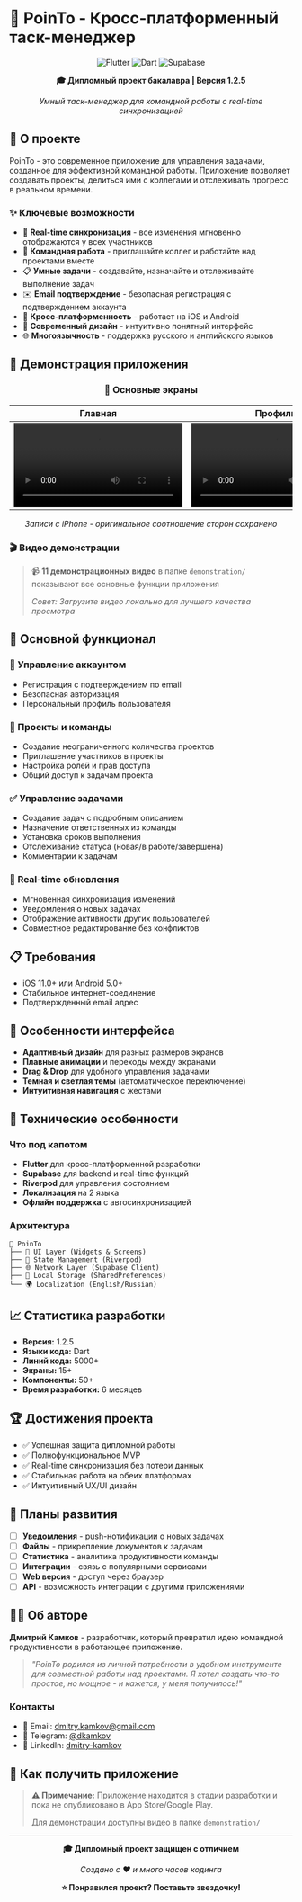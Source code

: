 # 📱 PoinTo - Кросс-платформенный таск-менеджер

<div align="center">

![Flutter](https://img.shields.io/badge/Flutter-02569B?style=for-the-badge&logo=flutter&logoColor=white)
![Dart](https://img.shields.io/badge/Dart-0175C2?style=for-the-badge&logo=dart&logoColor=white)
![Supabase](https://img.shields.io/badge/Supabase-3ECF8E?style=for-the-badge&logo=supabase&logoColor=white)

**🎓 Дипломный проект бакалавра | Версия 1.2.5**

*Умный таск-менеджер для командной работы с real-time синхронизацией*

</div>

## 🎯 О проекте

PoinTo - это современное приложение для управления задачами, созданное для эффективной командной работы. Приложение позволяет создавать проекты, делиться ими с коллегами и отслеживать прогресс в реальном времени.

### ✨ Ключевые возможности

- 🔄 **Real-time синхронизация** - все изменения мгновенно отображаются у всех участников
- 👥 **Командная работа** - приглашайте коллег и работайте над проектами вместе
- 📋 **Умные задачи** - создавайте, назначайте и отслеживайте выполнение задач
- ✉️ **Email подтверждение** - безопасная регистрация с подтверждением аккаунта
- 📱 **Кросс-платформенность** - работает на iOS и Android
- 🎨 **Современный дизайн** - интуитивно понятный интерфейс
- 🌐 **Многоязычность** - поддержка русского и английского языков

## 📱 Демонстрация приложения

<div align="center">

### 📲 Основные экраны

| Главная | Профиль | Настройки |
|:---:|:---:|:---:|
| ![Main Screen](./demonstration/main.mp4) | ![Projects](./demonstration/profile.mp4) | ![Tasks](./demonstration/settings.mp4) |

*Записи с iPhone - оригинальное соотношение сторон сохранено*

</div>

### 🎬 Видео демонстрации

> 📹 **11 демонстрационных видео** в папке `demonstration/` показывают все основные функции приложения
> 
> *Совет: Загрузите видео локально для лучшего качества просмотра*

## 🚀 Основной функционал

### 👤 Управление аккаунтом
- Регистрация с подтверждением по email
- Безопасная авторизация
- Персональный профиль пользователя

### 📁 Проекты и команды
- Создание неограниченного количества проектов
- Приглашение участников в проекты
- Настройка ролей и прав доступа
- Общий доступ к задачам проекта

### ✅ Управление задачами
- Создание задач с подробным описанием
- Назначение ответственных из команды
- Установка сроков выполнения
- Отслеживание статуса (новая/в работе/завершена)
- Комментарии к задачам

### 🔄 Real-time обновления
- Мгновенная синхронизация изменений
- Уведомления о новых задачах
- Отображение активности других пользователей
- Совместное редактирование без конфликтов

## 📋 Требования

- iOS 11.0+ или Android 5.0+
- Стабильное интернет-соединение
- Подтвержденный email адрес

## 🎨 Особенности интерфейса

- **Адаптивный дизайн** для разных размеров экранов
- **Плавные анимации** и переходы между экранами
- **Drag & Drop** для удобного управления задачами
- **Темная и светлая темы** (автоматическое переключение)
- **Интуитивная навигация** с жестами

## 🌟 Технические особенности

### Что под капотом
- **Flutter** для кросс-платформенной разработки
- **Supabase** для backend и real-time функций
- **Riverpod** для управления состоянием
- **Локализация** на 2 языка
- **Офлайн поддержка** с автосинхронизацией

### Архитектура
```
📱 PoinTo
├── 🎨 UI Layer (Widgets & Screens)
├── 🔄 State Management (Riverpod)
├── 🌐 Network Layer (Supabase Client)
├── 💾 Local Storage (SharedPreferences)
└── 🌍 Localization (English/Russian)
```

## 📈 Статистика разработки

- **Версия:** 1.2.5
- **Языки кода:** Dart
- **Линий кода:** 5000+
- **Экраны:** 15+
- **Компоненты:** 50+
- **Время разработки:** 6 месяцев

## 🏆 Достижения проекта

- ✅ Успешная защита дипломной работы
- ✅ Полнофункциональное MVP
- ✅ Real-time синхронизация без потери данных
- ✅ Стабильная работа на обеих платформах
- ✅ Интуитивный UX/UI дизайн

## 🎯 Планы развития

- [ ] **Уведомления** - push-нотификации о новых задачах
- [ ] **Файлы** - прикрепление документов к задачам
- [ ] **Статистика** - аналитика продуктивности команды
- [ ] **Интеграции** - связь с популярными сервисами
- [ ] **Web версия** - доступ через браузер
- [ ] **API** - возможность интеграции с другими приложениями

## 👨‍💻 Об авторе

**Дмитрий Камков** - разработчик, который превратил идею командной продуктивности в работающее приложение.

> *"PoinTo родился из личной потребности в удобном инструменте для совместной работы над проектами. Я хотел создать что-то простое, но мощное - и кажется, у меня получилось!"*

### Контакты
- 📧 Email: dmitry.kamkov@gmail.com
- 💬 Telegram: [@dkamkov](https://t.me/dkamkov)
- 💼 LinkedIn: [dmitry-kamkov](https://linkedin.com/in/dmitry-kamkov-288a52385)

## 📱 Как получить приложение

> **⚠️ Примечание:** Приложение находится в стадии разработки и пока не опубликовано в App Store/Google Play. 
> 
> Для демонстрации доступны видео в папке `demonstration/`

---

<div align="center">

**🎓 Дипломный проект защищен с отличием**

*Создано с ❤️ и много часов кодинга*

**⭐ Понравился проект? Поставьте звездочку!**

</div>